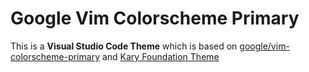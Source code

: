 # Google Vim Colorscheme Primary 
This is a **Visual Studio Code Theme** which is based on [google/vim-colorscheme-primary](https://github.com/google/vim-colorscheme-primary) and [Kary Foundation Theme](https://marketplace.visualstudio.com/items?itemName=karyfoundation.theme-karyfoundation-themes)
